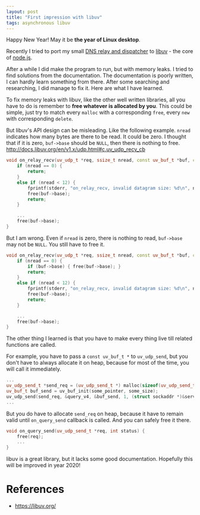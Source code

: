```yaml
---
layout: post
title: "First impression with libuv"
tags: asynchronous libuv
---
```


Happy New Year! May it be **the year of Linux desktop**.

Recently I tried to port my small [DNS relay and dispatcher](https://github.com/h3fang/cdns) to [libuv](https://libuv.org/) - the core of [node.js](https://nodejs.org/).

After a while I did make the program to run, but with memory leaks. I tried to find solutions from the documentation. The documentation is poorly written, I can hardly learn something from there. After some searching and researching, I did manage to fix it. Here are what I have learned.

To fix memory leaks with libuv, like the other well written libraries, all you have to do is remember to **free whatever is allocated by you**. This could be simple, just try to match every `malloc` with a corresponding `free`, every `new` with corresponding `delete`.

But libuv's API design can be misleading. Like the following example. `nread` indicates how many bytes are there to be read. It could be zero. I thought that if it is zero, `buf->base` should be `NULL`, then there is nothing to free. <http://docs.libuv.org/en/v1.x/udp.html#c.uv_udp_recv_cb>

```c++
void on_relay_recv(uv_udp_t *req, ssize_t nread, const uv_buf_t *buf, const struct sockaddr *addr, unsigned flags) {
    if (nread == 0) {
        return;
    }
    else if (nread < 12) {
        fprintf(stderr, "on_relay_recv, invalid datagram size: %d\n", nread);
        free(buf->base);
        return;
    }

    ...
    free(buf->base);
}
```

But I am wrong. Even if `nread` is zero, there is nothing to read, `buf->base` may not be `NULL`. You still have to free it.

```c++
void on_relay_recv(uv_udp_t *req, ssize_t nread, const uv_buf_t *buf, const struct sockaddr *addr, unsigned flags) {
    if (nread == 0) {
        if (buf->base) { free(buf->base); }
        return;
    }
    else if (nread < 12) {
        fprintf(stderr, "on_relay_recv, invalid datagram size: %d\n", nread);
        free(buf->base);
        return;
    }

    ...
    free(buf->base);
}
```

The other thing I learned is that you have to make every thing live till related functions are called.

For example, you have to pass a `const uv_buf_t *` to `uv_udp_send`, but you don't have to always allocate it on heap, because for most of the time, you will call it immediately.

```c++
...
uv_udp_send_t *send_req = (uv_udp_send_t *) malloc(sizeof(uv_udp_send_t));
uv_buf_t buf_send = uv_buf_init(some_pointer, some_size);
uv_udp_send(send_req, &query_v4, &buf_send, 1, (struct sockaddr *)&server_v4, on_query_send);
...
```

But you do have to allocate `send_req` on heap, because it have to remain valid until `on_query_send` callback is called. And you can safely free it there.

```c++
void on_query_send(uv_udp_send_t *req, int status) {
    free(req);
    ...
}
```

libuv is a great library, but it lacks some good documentation. Hopefully this will be improved in year 2020!

# References
- <https://libuv.org/>